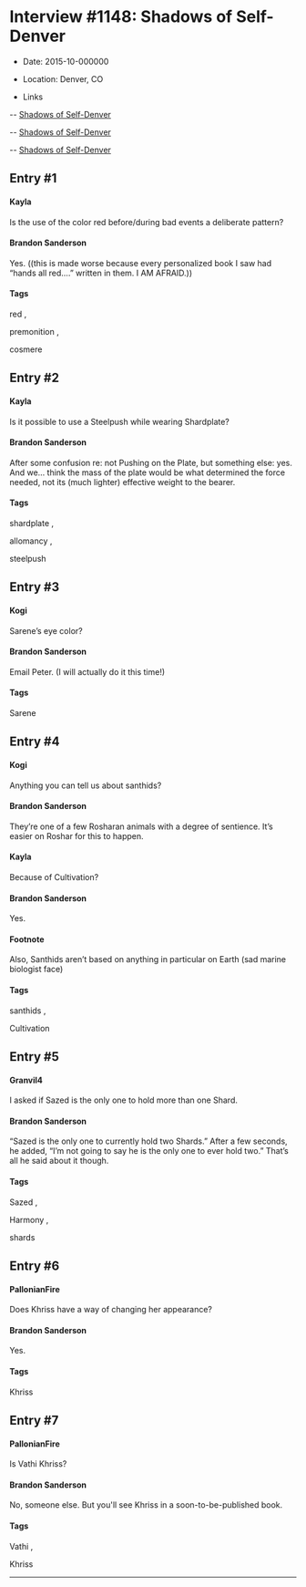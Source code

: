 # Interview #1148: Shadows of Self-Denver

- Date: 2015-10-000000

- Location: Denver, CO

- Links

-- [Shadows of Self-Denver](http://kogiopsis.tumblr.com/post/130672195244/denver-shadows-of-self-signing-the-sparknotes)

-- [Shadows of Self-Denver](http://www.17thshard.com/forum/topic/46230-sos-tour-denver-signing-oct-6-2015/#entry338176)

-- [Shadows of Self-Denver](http://www.17thshard.com/forum/topic/46230-sos-tour-denver-signing-oct-6-2015/#entry393816)


## Entry #1

#### Kayla

Is the use of the color red before/during bad events a deliberate pattern?

#### Brandon Sanderson

Yes. ((this is made worse because every personalized book I saw had “hands all red….” written in them. I AM AFRAID.))

#### Tags

red
,

premonition
,

cosmere

## Entry #2

#### Kayla

Is it possible to use a Steelpush while wearing Shardplate?

#### Brandon Sanderson

After some confusion re: not Pushing on the Plate, but something else: yes. And we… think the mass of the plate would be what determined the force needed, not its (much lighter) effective weight to the bearer.

#### Tags

shardplate
,

allomancy
,

steelpush

## Entry #3

#### Kogi

Sarene’s eye color?

#### Brandon Sanderson

Email Peter. (I will actually do it this time!)

#### Tags

Sarene

## Entry #4

#### Kogi

Anything you can tell us about santhids?

#### Brandon Sanderson

They’re one of a few Rosharan animals with a degree of sentience. It’s easier on Roshar for this to happen.

#### Kayla

Because of Cultivation?

#### Brandon Sanderson

Yes.

#### Footnote

Also, Santhids aren’t based on anything in particular on Earth (sad marine biologist face)

#### Tags

santhids
,

Cultivation

## Entry #5

#### Granvil4

I asked if Sazed is the only one to hold more than one Shard.

#### Brandon Sanderson

“Sazed is the only one to currently hold two Shards.” After a few seconds, he added, “I’m not going to say he is the only one to ever hold two.” That’s all he said about it though.

#### Tags

Sazed
,

Harmony
,

shards

## Entry #6

#### PallonianFire

Does Khriss have a way of changing her appearance?

#### Brandon Sanderson

Yes.

#### Tags

Khriss

## Entry #7

#### PallonianFire

Is Vathi Khriss?

#### Brandon Sanderson

No, someone else. But you'll see Khriss in a soon-to-be-published book.

#### Tags

Vathi
,

Khriss


---

